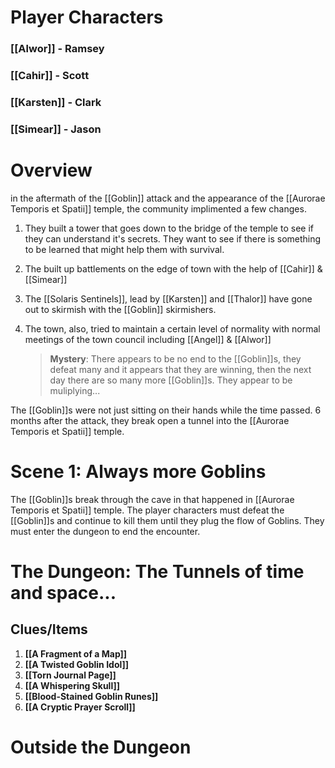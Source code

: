 # Player Characters
### [[Alwor]] - Ramsey
### [[Cahir]] - Scott
### [[Karsten]] - Clark
### [[Simear]] - Jason

# Overview
in the aftermath of the [[Goblin]] attack and the appearance of the [[Aurorae Temporis et Spatii]] temple, the community implimented a few changes.

1. They built a tower that goes down to the bridge of the temple to see if they can understand it's secrets. They want to see if there is something to be learned that might help them with survival.
2. The built up battlements on the edge of town with the help of [[Cahir]] & [[Simear]]
3. The [[Solaris Sentinels]], lead by [[Karsten]] and [[Thalor]] have gone out to skirmish with the [[Goblin]] skirmishers.
4. The town, also, tried to maintain a certain level of normality with normal meetings of the town council including [[Angel]] & [[Alwor]]

	>**Mystery**: There appears to be no end to the [[Goblin]]s, they defeat many and it appears that they are winning, then the next day there are so many more [[Goblin]]s. They appear to be muliplying...

The [[Goblin]]s were not just sitting on their hands while the time passed. 6 months after the attack, they break open a tunnel into the [[Aurorae Temporis et Spatii]] temple.

# Scene 1: Always more Goblins
The [[Goblin]]s break through the cave in that happened in [[Aurorae Temporis et Spatii]] temple. The player characters must defeat the [[Goblin]]s and continue to kill them until they plug the flow of Goblins. They must enter the dungeon to end the encounter.

# The Dungeon: The Tunnels of time and space...
## Clues/Items
1. **[[A Fragment of a Map]]**
2. **[[A Twisted Goblin Idol]]**
3. **[[Torn Journal Page]]**
4. **[[A Whispering Skull]]**
5. **[[Blood-Stained Goblin Runes]]**
6. **[[A Cryptic Prayer Scroll]]**

# Outside the Dungeon